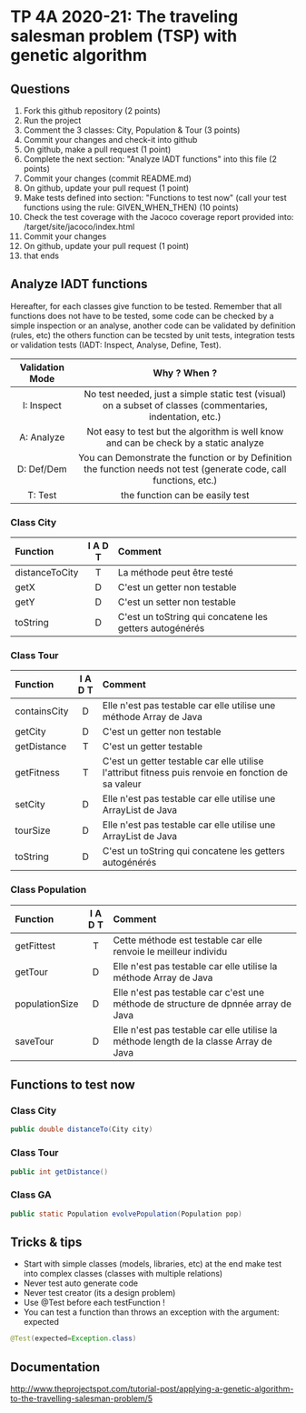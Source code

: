 # TP 4A 2020-21: The traveling salesman problem (TSP) with genetic algorithm

## Questions
1. Fork this github repository  (2 points)
2. Run the project
3. Comment the 3 classes: City, Population & Tour (3 points)
4. Commit your changes and check-it into github
5. On github, make a pull request (1 point)
6. Complete the next section: "Analyze IADT functions" into this file (2 points)
7. Commit your changes (commit README.md)
8. On github, update your pull request (1 point)
9. Make tests defined into section: "Functions to test now" (call your test functions using the rule: GIVEN_WHEN_THEN) (10 points)
10. Check the test coverage with the Jacoco coverage report provided into: /target/site/jacoco/index.html
11. Commit your changes
12. On github, update your pull request (1 point)
13. that ends

## Analyze IADT functions
Hereafter, for each classes give function to be tested. Remember that all functions does not have to be tested, some code can be checked by a simple inspection or an analyse, another code can be validated by definition (rules, etc) the others function can be tecsted by unit tests, integration tests or validation tests (IADT: Inspect, Analyse, Define, Test). 

| Validation Mode |   Why ? When ?  |
| :-------------: | :-------------: |
| I: Inspect | No test needed, just a simple static test (visual) on a subset of classes (commentaries, indentation, etc.) |
| A: Analyze | Not easy to test but the algorithm is well know and can be check by a static analyze |
| D: Def/Dem | You can Demonstrate the function or by Definition the function needs not test (generate code, call functions, etc.)|
| T: Test | the function can be easily test |

### Class City

| Function      |     I A D T     |        Comment |
| :------------ | :-------------: | :------------- |
| distanceToCity | T | La méthode peut être testé | 
| getX | D | C'est un getter non testable | 
| getY | D | C'est un setter non testable | 
| toString | D | C'est un toString qui concatene les getters autogénérés | 

### Class Tour

| Function      |     I A D T     |        Comment |
| :------------ | :-------------: | :------------- |
| containsCity  | D | Elle n'est pas testable car elle utilise une méthode Array de Java |
| getCity  | D | C'est un getter non testable |
| getDistance  | T | C'est un getter testable |
| getFitness  | T | C'est un getter testable car elle utilise l'attribut fitness puis renvoie en fonction de sa valeur |
| setCity  | D | Elle n'est pas testable car elle utilise une ArrayList de Java |
| tourSize  | D | Elle n'est pas testable car elle utilise une ArrayList de Java |
| toString  | D | C'est un toString qui concatene les getters autogénérés |

### Class Population

| Function      |     I A D T     |        Comment |
| :------------ | :-------------: | :------------- |
| getFittest  | T | Cette méthode est testable car elle renvoie le meilleur individu |
| getTour  | D | Elle n'est pas testable car elle utilise la méthode Array de Java |
| populationSize  | D | Elle n'est pas testable car c'est une méthode de structure de dpnnée array de Java |
| saveTour  | D | Elle n'est pas testable car elle utilise la méthode length de la classe Array de Java |

## Functions to test now

### Class City

```Java
public double distanceTo(City city)
```

### Class Tour

```Java
public int getDistance()
```

### Class GA

```Java
public static Population evolvePopulation(Population pop)
```

## Tricks & tips

- Start with simple classes (models, libraries, etc) at the end make test into complex classes (classes with multiple relations)
- Never test auto generate code
- Never test creator (its a design problem)
- Use @Test before each testFunction !
- You can test a function than throws an exception with the argument: expected
```Java
@Test(expected=Exception.class)
```

## Documentation
http://www.theprojectspot.com/tutorial-post/applying-a-genetic-algorithm-to-the-travelling-salesman-problem/5
